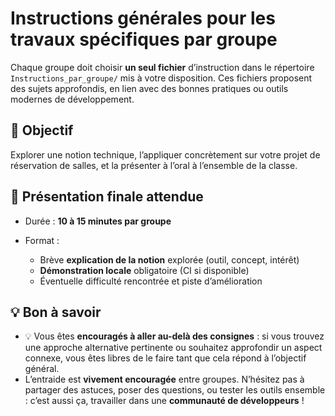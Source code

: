 # Instructions générales pour les travaux spécifiques par groupe

Chaque groupe doit choisir **un seul fichier** d’instruction dans le répertoire `Instructions_par_groupe/` mis à votre disposition. Ces fichiers proposent des sujets approfondis, en lien avec des bonnes pratiques ou outils modernes de développement.

## 🔹 Objectif

Explorer une notion technique, l’appliquer concrètement sur votre projet de réservation de salles, et la présenter à l’oral à l’ensemble de la classe.

## 📅 Présentation finale attendue

* Durée : **10 à 15 minutes par groupe**
* Format :

  * Brève **explication de la notion** explorée (outil, concept, intérêt)
  * **Démonstration locale** obligatoire (CI si disponible)
  * Éventuelle difficulté rencontrée et piste d’amélioration

## 💡 Bon à savoir

* 💡 Vous êtes **encouragés à aller au-delà des consignes** : si vous trouvez une approche alternative pertinente ou souhaitez approfondir un aspect connexe, vous êtes libres de le faire tant que cela répond à l’objectif général.
* L’entraide est **vivement encouragée** entre groupes. N’hésitez pas à partager des astuces, poser des questions, ou tester les outils ensemble : c’est aussi ça, travailler dans une **communauté de développeurs** !